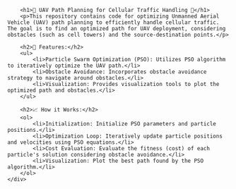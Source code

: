 
        <h1>🚁 UAV Path Planning for Cellular Traffic Handling 📡</h1>
        <p>This repository contains code for optimizing Unmanned Aerial Vehicle (UAV) path planning to efficiently handle cellular traffic. The goal is to find an optimized path for UAV deployment, considering obstacles (such as cell towers) and the source-destination points.</p>
        
        <h2>🔧 Features:</h2>
        <ul>
            <li>Particle Swarm Optimization (PSO): Utilizes PSO algorithm to iteratively optimize the UAV path.</li>
            <li>Obstacle Avoidance: Incorporates obstacle avoidance strategy to navigate around obstacles.</li>
            <li>Visualization: Provides visualization tools to plot the optimized path and obstacles.</li>
        </ul>
        
        <h2>📈 How it Works:</h2>
        <ol>
            <li>Initialization: Initialize PSO parameters and particle positions.</li>
            <li>Optimization Loop: Iteratively update particle positions and velocities using PSO equations.</li>
            <li>Cost Evaluation: Evaluate the fitness (cost) of each particle's solution considering obstacle avoidance.</li>
            <li>Visualization: Plot the best path found by the PSO algorithm.</li>
        </ol>
    </div>
</body>
</html>
